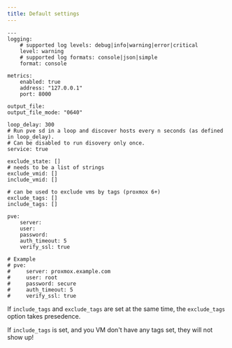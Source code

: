 ```yaml
---
title: Default settings
---
```


```Shell
---
logging:
    # supported log levels: debug|info|warning|error|critical
    level: warning
    # supported log formats: console|json|simple
    format: console

metrics:
    enabled: true
    address: "127.0.0.1"
    port: 8000

output_file:
output_file_mode: "0640"

loop_delay: 300
# Run pve sd in a loop and discover hosts every n seconds (as defined in loop_delay).
# Can be disabled to run disovery only once.
service: true

exclude_state: []
# needs to be a list of strings
exclude_vmid: []
include_vmid: []

# can be used to exclude vms by tags (proxmox 6+)
exclude_tags: []
include_tags: []

pve:
    server:
    user:
    password:
    auth_timeout: 5
    verify_ssl: true

# Example
# pve:
#     server: proxmox.example.com
#     user: root
#     password: secure
#     auth_timeout: 5
#     verify_ssl: true
```

If `include_tags` and `exclude_tags` are set at the same time, the `exclude_tags` option takes presedence.

If `include_tags` is set, and you VM don't have any tags set, they will not show up!
